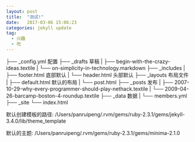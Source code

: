 ```yaml
---
layout: post
title:  "测试!"
date:   2017-03-06 15:06:23
categories: jekyll update
tag:
  - 兴趣
  - 吃
---
```


├── _config.yml 配置
├── _drafts 草稿
|   ├── begin-with-the-crazy-ideas.textile
|   └── on-simplicity-in-technology.markdown
├── _includes
|   ├── footer.html 底部默认
|   └── header.html 头部默认
├── _layouts 布局文件
|   ├── default.html 默认的布局
|   └── post.html 
├── _posts 发布
|   ├── 2007-10-29-why-every-programmer-should-play-nethack.textile
|   └── 2009-04-26-barcamp-boston-4-roundup.textile
├── _data 数据
|   └── members.yml
├── _site
└── index.html

默认创建模板的路径:
/Users/panruipeng/.rvm/gems/ruby-2.3.1/gems/jekyll-3.4.0/lib/theme_template


默认的主题:
/Users/panruipeng/.rvm/gems/ruby-2.3.1/gems/minima-2.1.0


